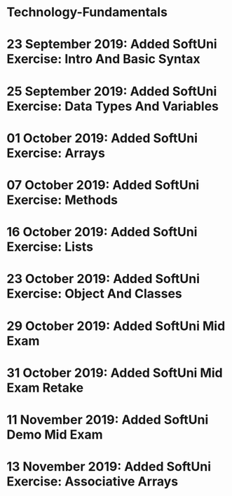 # Technology-Fundamentals
# 23 September 2019: Added SoftUni Exercise: Intro And Basic Syntax
# 25 September 2019: Added SoftUni Exercise: Data Types And Variables
# 01 October 2019: Added SoftUni Exercise: Arrays
# 07 October 2019: Added SoftUni Exercise: Methods
# 16 October 2019: Added SoftUni Exercise: Lists
# 23 October 2019: Added SoftUni Exercise: Object And Classes
# 29 October 2019: Added SoftUni Mid Exam
# 31 October 2019: Added SoftUni Mid Exam Retake
# 11 November 2019: Added SoftUni Demo Mid Exam
# 13 November 2019: Added SoftUni Exercise: Associative Arrays
